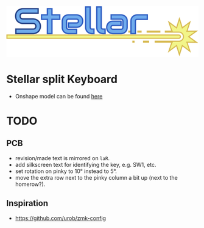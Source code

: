<picture>
    <img alt="Stellar logo" src="/docs/images/stellar-logo.svg">
</picture>

# Stellar split Keyboard



- Onshape model can be found [here](https://cad.onshape.com/documents/9f0ec04623bf66083821a7a0/w/c0bdf5da89aae74babc87fd1/e/22223dd23d8e8db672986c41)


# TODO

## PCB

- revision/made text is mirrored on `laR`.
- add silkscreen text for identifying the key, e.g. SW1, etc.
- set rotation on pinky to 10° instead to 5°.
- move the extra row next to the pinky column a bit up (next to the homerow?).


## Inspiration

- https://github.com/urob/zmk-config

